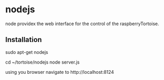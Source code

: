 nodejs
================

node providex the web interface for the control of the raspberryTortoise.

Installation
---------------

   sudo apt-get nodejs

   cd ~/tortoise/nodejs
   node server.js

using you browser navigate to http://localhost:8124


